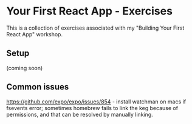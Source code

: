 # Your First React App - Exercises

This is a collection of exercises associated with my "Building Your First React App" workshop.

## Setup

(coming soon)


## Common issues

https://github.com/expo/expo/issues/854 - install watchman on macs if fsevents error; sometimes homebrew fails to link the keg because of permissions, and that can be resolved by manually linking.
